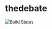 thedebate
=========

[![Build Status](https://travis-ci.org/marclitchfield/thedebate.svg?branch=master)](https://travis-ci.org/marclitchfield/thedebate)


